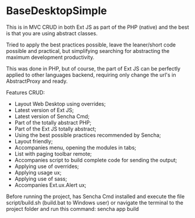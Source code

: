 BaseDesktopSimple
==========
This is in MVC CRUD in both Ext JS as part of the PHP (native) and the best is that you are using abstract classes.

Tried to apply the best practices possible, leave the leaner/short code possible and practical, but simplifying searching for abstracting the maximum development productivity.

This was done in PHP, but of course, the part of Ext JS can be perfectly applied to other languages ​​backend, requiring only change the url's in AbstractProxy and ready.

Features CRUD:

- Layout Web Desktop using overrides;
- Latest version of Ext JS;
- Latest version of Sencha Cmd;
- Part of the totally abstract PHP;
- Part of the Ext JS totally abstract;
- Using the best possible practices recommended by Sencha;
- Layout friendly;
- Accompanies menu, opening the modules in tabs;
- List with paging toolbar remote;
- Accompanies script to build complete code for sending the output;
- Applying use of overrides;
- Applying usage ux;
- Applying use of sass;
- Accompanies Ext.ux.Alert ux;

Before running the project, has Sencha Cmd installed and execute the file script/build.sh (build.bat to Windows user) or navigate the terminal to the project folder and run this command: sencha app build